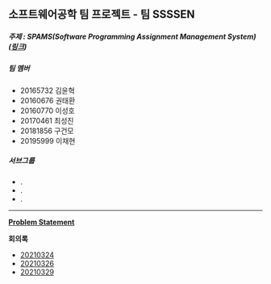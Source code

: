 ## 소프트웨어공학 팀 프로젝트 - 팀 SSSSEN

##### 주제 : SPAMS(Software Programming Assignment Management System) ([링크](https://nevonprojects.com/education-assignment-project/))

##### 팀 멤버
+ 20165732 김윤혁
+ 20160676 권태환
+ 20160770 이성호
+ 20170461 최성진
+ 20181856 구건모
+ 20195999 이채현



##### 서브그룹
+ .
+ .
+ .

-------

[__Problem Statement__](./Problem%20Statement.md)

__회의록__

+ [20210324](./회의록/팀%20SSSSEN%20회의%20-%2020210324.md)
+ [20210326](./회의록/팀%20SSSSEN%20회의%20-%2020210326.md)
+ [20210329](./회의록/팀%20SSSSEN%20회의%20-%2020210329.md)

